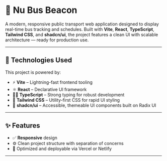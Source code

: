 # 🚌 Nu Bus Beacon

A modern, responsive public transport web application designed to display real-time bus tracking and schedules. Built with **Vite**, **React**, **TypeScript**, **Tailwind CSS**, and **shadcn/ui**, the project features a clean UI with scalable architecture — ready for production use.

---

## 🧰 Technologies Used

This project is powered by:

- ⚡ **Vite** – Lightning-fast frontend tooling
- ⚛️ **React** – Declarative UI framework
- 🧑‍💻 **TypeScript** – Strong typing for robust development
- 🎨 **Tailwind CSS** – Utility-first CSS for rapid UI styling
- 🧩 **shadcn/ui** – Accessible, themeable UI components built on Radix UI

---

## ✨ Features

- ✅ **Responsive** design
- ⚙️ Clean project structure with separation of concerns
- 🚀 Optimized and deployable via Vercel or Netlify

---
